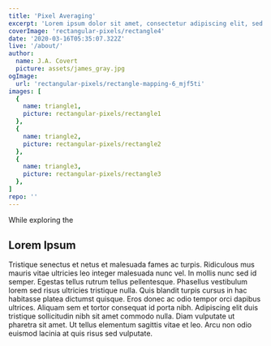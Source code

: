 ```yaml
---
title: 'Pixel Averaging'
excerpt: 'Lorem ipsum dolor sit amet, consectetur adipiscing elit, sed do eiusmod tempor incididunt ut labore et dolore magna aliqua. Praesent elementum facilisis leo vel fringilla est ullamcorper eget. At imperdiet dui accumsan sit amet nulla facilities morbi tempus.'
coverImage: 'rectangular-pixels/rectangle4'
date: '2020-03-16T05:35:07.322Z'
live: '/about/'
author:
  name: J.A. Covert
  picture: assets/james_gray.jpg
ogImage:
  url: 'rectangular-pixels/rectangle-mapping-6_mjf5ti'
images: [
  {
    name: triangle1,
    picture: rectangular-pixels/rectangle1
  },
  {
    name: triangle2,
    picture: rectangular-pixels/rectangle2
  },
  {
    name: triangle3,
    picture: rectangular-pixels/rectangle3
  },
]
repo: ''
---
```


While exploring the

## Lorem Ipsum

Tristique senectus et netus et malesuada fames ac turpis. Ridiculous mus mauris vitae ultricies leo integer malesuada nunc vel. In mollis nunc sed id semper. Egestas tellus rutrum tellus pellentesque. Phasellus vestibulum lorem sed risus ultricies tristique nulla. Quis blandit turpis cursus in hac habitasse platea dictumst quisque. Eros donec ac odio tempor orci dapibus ultrices. Aliquam sem et tortor consequat id porta nibh. Adipiscing elit duis tristique sollicitudin nibh sit amet commodo nulla. Diam vulputate ut pharetra sit amet. Ut tellus elementum sagittis vitae et leo. Arcu non odio euismod lacinia at quis risus sed vulputate.